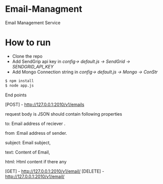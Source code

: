 # Email-Managment
Email Management Service

# How to run

- Clone the repo
- Add SendGrip api key in *config-> default.js -> SendGrid -> SENDGRID_API_KEY* 
- Add Mongo Connection string  in *config-> default.js -> Mongo -> ConStr* 
 ```sh
$ npm install
$ node app.js
```

End points

[POST] - http://127.0.0.1:2010/v1/emails 

request body is JSON should contain following properties 

to: Email address of reciever .

from :Email address of sender.

subject: Email subject,

text: Content of Email,

html: Html content if there any


[GET] - http://127.0.0.1:2010/v1/email/<id of email>
[DELETE] - http://127.0.0.1:2010/v1/email/<id of email>
